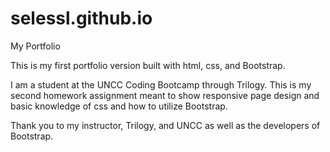 # selessl.github.io
My Portfolio

This is my first portfolio version built with html, css, and Bootstrap.

I am a student at the UNCC Coding Bootcamp through Trilogy. 
This is my second homework assignment meant to show responsive page design and basic knowledge of css and how to utilize Bootstrap.

Thank you to my instructor, Trilogy, and UNCC as well as the developers of Bootstrap.
